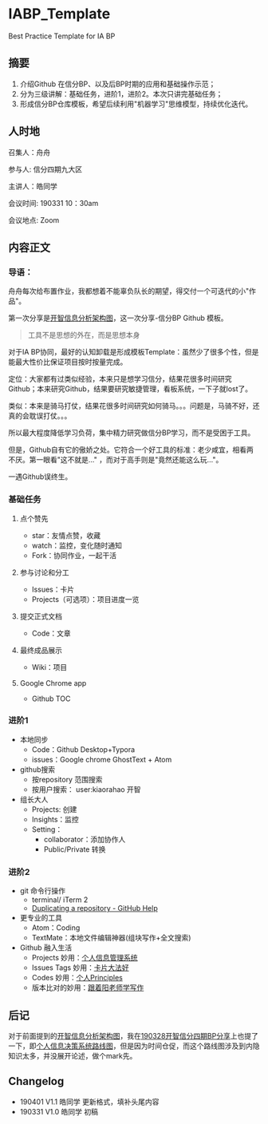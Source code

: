 # IABP_Template
Best Practice Template for IA BP



## 摘要
1. 介绍Github 在信分BP、以及后BP时期的应用和基础操作示范；
2. 分为三级讲解：基础任务，进阶1，进阶2。本次只讲完基础任务；
3. 形成信分BP仓库模板，希望后续利用"机器学习"思维模型，持续优化迭代。



## 人时地

召集人：舟舟

参与人:  信分四期九大区

主讲人：皓同学

会议时间: 190331 10：30am

会议地点: Zoom



## 内容正文


### 导语：

舟舟每次给布置作业，我都想着不能辜负队长的期望，得交付一个可迭代的小"作品"。



 第一次分享是[开智信息分析架构图](https://github.com/kiaorahao/IABP_Template/blob/master/assets/%E5%BC%80%E6%99%BA%E4%BF%A1%E6%81%AF%E5%88%86%E6%9E%90%E6%9E%B6%E6%9E%84%E5%9B%BE.png)，这一次分享-信分BP Github 模板。



> 工具不是思想的外在，而是思想本身



对于IA BP协同，最好的认知卸载是形成模板Template：虽然少了很多个性，但是能最大性价比保证项目按时按量完成。



定位：大家都有过类似经验，本来只是想学习信分，结果花很多时间研究Github；本来研究Github，结果要研究敏捷管理，看板系统，一下子就lost了。



类似：本来是骑马打仗，结果花很多时间研究如何骑马。。。问题是，马骑不好，还真的会耽误打仗。。。



所以最大程度降低学习负荷，集中精力研究做信分BP学习，而不是受困于工具。



但是，Github自有它的傲娇之处。它符合一个好工具的标准：老少咸宜，相看两不厌。第一眼看"这不就是…" ，而对于高手则是"竟然还能这么玩…"。



一遇Github误终生。



### 基础任务

1. 点个赞先

   - star：友情点赞，收藏
   - watch：监控，变化随时通知
   - Fork：协同作业，一起干活

2. 参与讨论和分工

   - Issues：卡片
   - Projects（可选项）：项目进度一览

3. 提交正式文档

   - Code：文章

4. 最终成品展示

   - Wiki：项目

5. Google Chrome app

   - Github TOC

   



### 进阶1

- 本地同步
  - Code：Github Desktop+Typora
  - issues：Google chrome GhostText + Atom
- github搜索
  - 按repository 范围搜索
  - 按用户搜索： user:kiaorahao 开智
- 组长大人
  - Projects: 创建
  - Insights：监控
  - Setting：
    - collaborator：添加协作人
    - Public/Private 转换



### 进阶2

- git 命令行操作
  - terminal/ iTerm 2
  - [Duplicating a repository - GitHub Help](https://help.github.com/en/articles/duplicating-a-repository)
- 更专业的工具
  - Atom：Coding
  - TextMate：本地文件编辑神器(组块写作+全文搜索)
- Github 融入生活
  - Projects 妙用：[个人信息管理系统](https://github.com/kiaorahao/Self-introspection/projects/4)
  - Issues Tags 妙用：[卡片大法好](https://github.com/kiaorahao/Cards/labels)
  - Codes 妙用：[个人Principles](https://github.com/kiaorahao/Principles/blob/master/principles.md)
  - 版本比对的妙用：[跟着阳老师学写作](https://github.com/kiaorahao/awesome_tools/commit/741df630d578d5b281204203038fa099bd274026#diff-47cdbe3c2969a48e63edeb5f143e1230)





## 后记

对于前面提到的[开智信息分析架构图](https://github.com/kiaorahao/IABP_Template/blob/master/assets/%E5%BC%80%E6%99%BA%E4%BF%A1%E6%81%AF%E5%88%86%E6%9E%90%E6%9E%B6%E6%9E%84%E5%9B%BE.png)，我在[190328开智信分四期BP分享](https://github.com/kiaorahao/openmind/blob/master/IA/190328%E5%BC%80%E6%99%BA%E4%BF%A1%E5%88%86%E5%9B%9B%E6%9C%9FBP%E5%88%86%E4%BA%AB.pdf)上也提了一下，即[个人信息决策系统路线图](https://github.com/kiaorahao/IABP_Template/blob/master/assets/%E4%B8%AA%E4%BA%BA%E4%BF%A1%E6%81%AF%E5%86%B3%E7%AD%96%E7%B3%BB%E7%BB%9F%E8%B7%AF%E7%BA%BF%E5%9B%BE.png)，但是因为时间仓促，而这个路线图涉及到内隐知识太多，并没展开论述，做个mark先。

## Changelog

- 190401 V1.1 皓同学 更新格式，填补头尾内容 
- 190331 V1.0 皓同学 初稿 